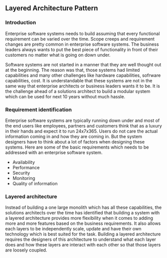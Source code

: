 ## Layered Architecture Pattern

### Introduction
Enterprise software systems needs to build assuming that every functional requirement can be varied over the time. Scope creeps and requirement changes are pretty common in enterprise software systems. The business leaders always wants to put the best piece of functionality in front of their customers no matter what is going on down under. 

Software systems are not started in a manner that they are well thought out at the beginning. The reason was that, those systems had limited capabilities and many other challenges like hardware capabilities, sofrware capabilities, cost. It is understandable that these systems are not in the same way that enterprise architects or business leaders wants it to be. It is the challenge ahead of a solutions architect to build a modular system which can be used for next 10 years without much hassle. 

### Requirement identification

Enterprise software systems are typically running down under and most of the end users like employees, partners and customers think that as a luxury in their hands and expect it to run 24x7x365. Users do not care the actual information coming in and how they are coming in. But the system designers have to think about a lot of factors when designing these systems. Here are some of the basic requirements which needs to be addressed with an enterprise software system.

- Availability
- Performance
- Security
- Monitoring
- Quality of information

### Layered architecture

Instead of building a one large monolith which has all these capabilities, the solutions architects over the time has identified that building a system with a layered architecture provides more flexibility when it comes to adding more and more features based on the business requirements. It also allows each layers to be independently scale, update and have their own technology which is best suited for the task. Building a layered architecture requires the designers of this architecture to understand what each layer does and how these layers are interact with each other so that those layers are loosely coupled. 




